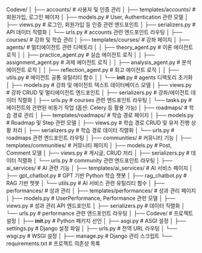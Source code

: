 Codeve/
│
├── accounts/             # 사용자 및 인증 관리
│   ├── templates/accounts/ # 회원가입, 로그인 페이지
│   ├── models.py         # User, Authentication 관련 모델
│   ├── views.py          # 로그인, 회원가입 등 인증 관련 엔드포인트
│   ├── serializers.py    # API 데이터 직렬화
│   └── urls.py           # accounts 관련 엔드포인트 라우팅
│
├── courses/              # 강좌 및 학습 관리
│   ├── templates/courses/ # 강좌 페이지
│   ├── agents/           # 멀티에이전트 관련 디렉토리
│   │   ├── theory_agent.py     # 이론 에이전트 로직
│   │   ├── practice_agent.py   # 실습 에이전트 로직
│   │   ├── assignment_agent.py # 과제 에이전트 로직
│   │   ├── analysis_agent.py   # 분석 에이전트 로직
│   │   ├── reflection_agent.py # 회고 에이전트 로직
│   │   ├── utils.py            # 에이전트 공통 유틸리티 함수
│   │   └── __init__.py         # agents 디렉토리 초기화
│   ├── models.py         # 강좌 및 에이전트 텍스트 데이터베이스 모델
│   ├── views.py          # 강좌 CRUD 및 멀티에이전트 엔드포인트
│   ├── serializers.py    # 강좌/에이전트 데이터 직렬화
│   ├── urls.py           # courses 관련 엔드포인트 라우팅
│   └── tasks.py          # 에이전트와 관련된 비동기 작업 (옵션: Celery 등 활용 가능)
│
├── roadmaps/             # 학습 경로 관리
│   ├── templates/roadmaps/ # 학습 경로 페이지
│   ├── models.py         # Roadmap 및 Step 관련 모델
│   ├── views.py          # 학습 경로 CRUD 및 유저 진행 상황 처리
│   ├── serializers.py    # 학습 경로 데이터 직렬화
│   └── urls.py           # roadmaps 관련 엔드포인트 라우팅
│
├── communities/          # 커뮤니티 기능
│   ├── templates/communities/ # 커뮤니티 페이지
│   ├── models.py         # Post, Comment 모델
│   ├── views.py          # 게시글, CRUD 처리
│   ├── serializers.py    # 데이터 직렬화
│   └── urls.py           # community 관련 엔드포인트 라우팅
│
├── ai_services/          # AI 관련 기능
│   ├── templates/ai_services/ # AI 서비스 페이지
│   ├── gpt_chatbot.py    # GPT 기반 Python 학습 챗봇
│   ├── rag_chatbot.py    # RAG 기반 챗봇
│   └── utils.py          # AI 서비스 관련 유틸리티 함수
│
├── performances/         # 성과 관리
│   ├── templates/performances/ # 성과 관리 페이지
│   ├── models.py         # UserPerformance, Performance 관련 모델
│   ├── views.py          # 성과 관리 API 엔드포인트
│   ├── serializers.py    # 데이터 직렬화
│   └── urls.py           # performance 관련 엔드포인트 라우팅
│
├── Codeve/              # 프로젝트 설정
│   ├── __init__.py      # Python 패키지 선언
│   ├── asgi.py          # ASGI 설정
│   ├── settings.py      # Django 설정 파일
│   ├── urls.py          # 전역 URL 라우팅
│   └── wsgi.py          # WSGI 설정
│
├── manage.py            # Django 관리 스크립트
└── requirements.txt     # 프로젝트 의존성 목록